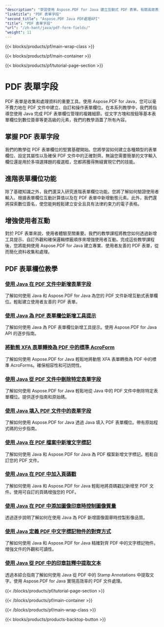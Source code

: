 ```yaml
---
"description": "學習使用 Aspose.PDF for Java 建立互動式 PDF 表單。有關高效表單欄位操作的綜合教程。"
"linktitle": "PDF 表單字段"
"second_title": "Aspose.PDF Java PDF處理API"
"title": "PDF 表單字段"
"url": "/zh-hant/java/pdf-form-fields/"
"weight": 11
---
```


{{< blocks/products/pf/main-wrap-class >}}

{{< blocks/products/pf/main-container >}}

{{< blocks/products/pf/tutorial-page-section >}}

# PDF 表單字段


PDF 表單是收集和處理資料的重要工具。使用 Aspose.PDF for Java，您可以毫不費力地在 PDF 文件中建立、自訂和操作表單欄位。在本系列教學中，我們將指導您使用 Java 完成 PDF 表單欄位管理的複雜細節。從文字方塊和按鈕等基本表單欄位到數位簽章等更高級的元素，我們的教學涵蓋了所有內容。

## 掌握 PDF 表單字段

我們的教學從 PDF 表單欄位的堅實基礎開始。您將學習如何建立各種類型的表單欄位、設定其屬性以及確保 PDF 文件中的正確對齊。無論您需要簡單的文字輸入欄位還是用於多項選擇題的複選框，您都將獲得無縫實現它們的技能。

## 進階表單欄位功能

除了基礎知識之外，我們還深入研究進階表單欄位功能。您將了解如何驗證使用者輸入、根據表單欄位互動計算值以及在 PDF 表單中新增動態元素。此外，我們還將探索數位簽名，使您能夠輕鬆建立安全且具有法律約束力的電子表格。

## 增強使用者互動

對於 PDF 表單來說，使用者體驗至關重要。我們的教學課程將教您如何透過新增工具提示、自訂外觀和確保邏輯標籤順序來增強使用者互動。完成這些教學課程後，您將能夠使用 Aspose.PDF for Java 建立專業、使用者友善的 PDF 表單，從而簡化資料收集和處理。

## PDF 表單欄位教學
### [使用 Java 在 PDF 文件中新增表單字段](./add-form-field-in-pdf-document-using-java/)
了解如何使用 Java 和 Aspose.PDF for Java 為您的 PDF 文件新增互動式表單欄位。輕鬆建立使用者友善的 PDF 表單。
### [使用 Java 為 PDF 表單欄位新增工具提示](./add-tooltip-to-pdf-form-field-with-java/)
了解如何使用 Java 為 PDF 表單欄位新增工具提示。使用 Aspose.PDF for Java API 的逐步指南。
### [將動態 XFA 表單轉換為 PDF 中的標準 AcroForm](./convert-dynamic-xfa-form-to-standard-acroform-in-pdf/)
了解如何使用 Aspose.PDF for Java 輕鬆地將動態 XFA 表單轉換為 PDF 中的標準 AcroForms。確保相容性和可訪問性。
### [使用 Java 從 PDF 文件中刪除特定表單字段](./delete-particular-form-field-from-pdf-document-in-java/)
了解如何使用 Aspose.PDF for Java 輕鬆地從 Java 中的 PDF 文件中刪除特定表單欄位。提供逐步指南和原始碼。
### [使用 Java 填入 PDF 文件中的表單字段](./fill-form-field-in-pdf-document-with-java/)
了解如何使用 Aspose.PDF for Java 透過 Java 填入 PDF 表單欄位。帶有原始程式碼的分步指南。
### [使用 Java 在 PDF 檔案中新增文字標記](./adding-text-stamp-in-pdf-file-using-java/)
了解如何使用 Java 和 Aspose.PDF for Java 為 PDF 檔案新增文字標記。輕鬆自訂您的 PDF 文件。
### [使用 Java 在 PDF 中加入頁碼戳](./add-page-number-stamp-in-pdf-using-java/)
了解如何使用 Java 和 Aspose.PDF for Java 輕鬆地將頁碼戳記新增至 PDF 文件。使用可自訂的頁碼增強您的 PDF。
### [使用 Java 在 PDF 中添加圖像印章時控制圖像質量](./control-image-quality-when-adding-image-stamp-in-pdf-using-java/)
透過逐步說明了解如何在使用 Java 為 PDF 新增圖像圖章時控製影像品質。
### [使用 Java 定義 PDF 中文字標記物件的對齊方式](./define-alignment-for-text-stamp-object-in-pdf-using-java/)
了解如何使用 Java 和 Aspose.PDF for Java 精確對齊 PDF 中的文字標記物件。增強文件的外觀和可讀性。
### [使用 Java 從 PDF 中的印章註釋中提取文本](./extract-text-from-stamp-annotation-in-pdf-using-java/)
透過本綜合指南了解如何使用 Java 從 PDF 中的 Stamp Annotations 中提取文字。使用 Aspose.PDF for Java 實現高效率的 PDF 文件處理。

{{< /blocks/products/pf/tutorial-page-section >}}

{{< /blocks/products/pf/main-container >}}

{{< /blocks/products/pf/main-wrap-class >}}

{{< blocks/products/products-backtop-button >}}